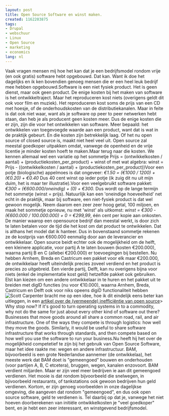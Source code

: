 ```yaml
---
layout: post
title: Open Source Software en winst maken.
created: 1162203875
tags:
- Drupal
- webschuur
- Linux
- Open Source
- marketing
- economics
lang: nl
---
```

Vaak vragen mensen mij hoe het kan dat je een bedrijfsmodel rondom vrije (en ook gratis) software hebt opgebouwd. Dat kan. Want ik doe het dagelijks en ik ken bovendien genoeg mensen die er een heel leuk bedrijf mee hebben opgebouwd.Software is een niet fysiek product. Het is geen dienst, maar ook geen product. De enige kosten bij het maken van software is het ontwikkeltraject. Maar het reproduceren kost niets (overigens geldt dit ook voor film en muziek). Het reproduceren kost soms de prijs van een CD met hoesje, of de onderhoudskosten van de distributiekanalen. Maar in feite is dat ook niet waar, want als je software op peer to peer netwerken hebt staan, dan heb je als producent geen kosten meer. Dus de enige kosten die er zijn, zijn die voor het ontwikkelen van software. Meer bepaald: het ontwikkelen van toegevoegde waarde aan een product, want dat is wat in de praktijk gebeurt. En die kosten zijn betrekkelijk laag. Of het nu open source of closed source is, maakt niet heel veel uit. Open source zal meestal goedkoper uitpakken omdat, vanwege de openheid en de vrije licentie je minder kosten hoeft te maken.Maar terug naar die kosten. We kennen allemaal wel een variatie op het sommetje Prijs = (ontwikkelkosten / aantal) + (productiekosten_per_product) + winst of met wat algebra: winst = Prijs - ((ontwikkelkosten / aantal) + (productiekosten_per_product))Voor een potje (biologische) appelmoes is dat ongeveer:  _€1.50 = (€1000 / 1200) + (€0.20) + €0.40_ Dus 40 cent winst op ieder potje (ik zuig dit nu uit mijn duim, het is maar ter illustratie).Voor een veelgebruikt software pakket:   _€300 = (€600.000/oneindig) + (0) + €300._ Dus wordt op de lange termijn het sommetje (winst = prijs). Natuurlijk kan een 'oneindige hoeveelheid' net echt in de praktijk, maar bij software, een niet-fysiek product is dat wel gewoon mogelijk. Neem daarom een zeer zeer hoog getal, 100 miljoen, en maak het sommetje opnieuw, nu met 'winst' als uitkomst: _winst = €300 - (€600.000 / 100.000.000) + 0 = €299,99_, één cent per kopie aan onkosten. De manier waarop een opensource bedrijf dan meestal werkt, is door zich te laten betalen voor de tijd die het kost om dat product te ontwikkelen. Dat is althans het model dat ik hanteer. Dus in bovenstaand sommetje rekenen ze de kostprijs van €600.000 eenmalig door aan de leverancier en ontwikkelaar. Open source beidt echter ook de mogelijkheid om de helft, een kleinere applicatie, voor partij A te laten bouwen (kosten €200.000), waarna partij B en C (allebei €200.000) er toevoegingen bij bestellen. Nu hebben Arnhem, Breda en Castricum een pakket voor elk maar €200.000, de ontwikkelaar heeft uiteindelijk precies zoveel verdiend en het product is precies zo uitgebreid. Een vierde partij, Delft, kan nu overigens bijna voor niets (enkel de implementatie kost geld) hetzelfde pakket ook gebruiken. Elst kan kiezen om een andere ontwikkelaar in te huren en het pakket uit te breiden met digID functies (nu voor €10.000), waarna Arnhem, Breda, Castricum en Delft ook voor niks opeens digiD functionaliteit hebben![Scott Carpenter](http://www.movingtofreedom.org/) bracht me op een idee, hoe ik dit eindelijk eens beter kan uitleggen, in een [artikel over de (vermeende) inefficiëntie van open source](http://www.freesoftwaremagazine.com/articles/free_software_is_a_weak_mode_of_production)> Why stop now? If it's good to turn operating systems in to a commodity, why not do the same for just about every other kind of software out there? Businesses that move goods around all share a common road, rail, and air infrastructure. One of the ways they compete is through logistics: how well they move the goods. Similarly, it would be useful to share software infrastructure that works through standards, and then compete based on how well you use the software to run your business.Nu heeft hij het over de mogelijkheid competetief te zijn bij het gebruik van Open Source Software, maar het idee raakte me: wegen en andere infrastructuur. BAM, bijvoorbeeld is een grote Nederlandse aannemer (de ontwikkelaa), het meeste werk dat BAM doet is "gemeengoed" bouwen en onderhouden (voor partijen A, B, C etcetera), bruggen, wegen, kanalen enzovoort. BAM verdient miljarden. Maar er zijn veel meer bedrijven ie aan dit gemeengoed verdienen. Het mooie is dat rondom bijvoorbeeld die snelwegen, in bjivoorbeeld restaurants, of tankstations ook gewoon bedrijven hun geld verdienen. Kortom, er zijn genoeg voorbeelden in onze dagelijkse omgeving, die aangeven dat rondom "gemeengoed", en dus ook open source software, geld te verdienen is. Tel daarbij op dat je, vanwege het niet hoeven doorberekenen van initiële ontwikkelkosten je "veel goedkoper" bent, en je hebt een zeer interessant, en winstgevend bedrijfsmodel.
